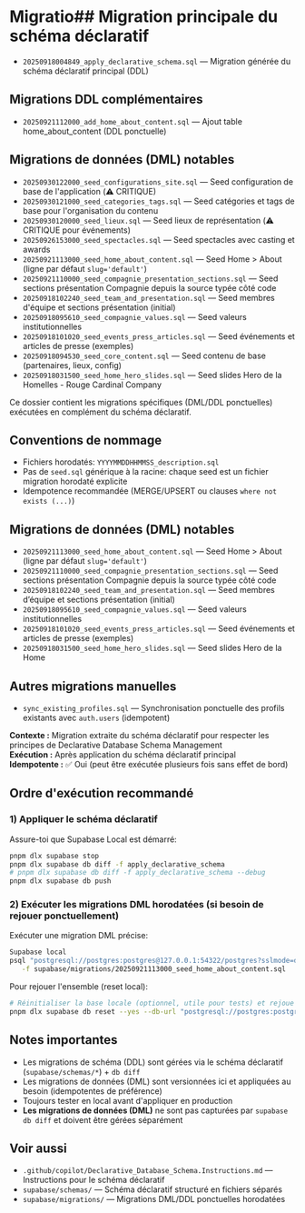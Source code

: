 # Migratio## Migration principale du schéma déclaratif

- `20250918004849_apply_declarative_schema.sql` — Migration générée du schéma déclaratif principal (DDL)

## Migrations DDL complémentaires

- `20250921112000_add_home_about_content.sql` — Ajout table home_about_content (DDL ponctuelle)

## Migrations de données (DML) notables

- `20250930122000_seed_configurations_site.sql` — Seed configuration de base de l'application (⚠️ CRITIQUE)
- `20250930121000_seed_categories_tags.sql` — Seed catégories et tags de base pour l'organisation du contenu
- `20250930120000_seed_lieux.sql` — Seed lieux de représentation (⚠️ CRITIQUE pour événements)
- `20250926153000_seed_spectacles.sql` — Seed spectacles avec casting et awards
- `20250921113000_seed_home_about_content.sql` — Seed Home > About (ligne par défaut `slug='default'`)
- `20250921110000_seed_compagnie_presentation_sections.sql` — Seed sections présentation Compagnie depuis la source typée côté code
- `20250918102240_seed_team_and_presentation.sql` — Seed membres d'équipe et sections présentation (initial)
- `20250918095610_seed_compagnie_values.sql` — Seed valeurs institutionnelles
- `20250918101020_seed_events_press_articles.sql` — Seed événements et articles de presse (exemples)
- `20250918094530_seed_core_content.sql` — Seed contenu de base (partenaires, lieux, config)
- `20250918031500_seed_home_hero_slides.sql` — Seed slides Hero de la Homelles - Rouge Cardinal Company

Ce dossier contient les migrations spécifiques (DML/DDL ponctuelles) exécutées en complément du schéma déclaratif.

## Conventions de nommage

- Fichiers horodatés: `YYYYMMDDHHMMSS_description.sql`
- Pas de `seed.sql` générique à la racine: chaque seed est un fichier migration horodaté explicite
- Idempotence recommandée (MERGE/UPSERT ou clauses `where not exists (...)`)

## Migrations de données (DML) notables

- `20250921113000_seed_home_about_content.sql` — Seed Home > About (ligne par défaut `slug='default'`)
- `20250921110000_seed_compagnie_presentation_sections.sql` — Seed sections présentation Compagnie depuis la source typée côté code
- `20250918102240_seed_team_and_presentation.sql` — Seed membres d’équipe et sections présentation (initial)
- `20250918095610_seed_compagnie_values.sql` — Seed valeurs institutionnelles
- `20250918101020_seed_events_press_articles.sql` — Seed événements et articles de presse (exemples)
- `20250918031500_seed_home_hero_slides.sql` — Seed slides Hero de la Home

## Autres migrations manuelles

- `sync_existing_profiles.sql` — Synchronisation ponctuelle des profils existants avec `auth.users` (idempotent)

**Contexte :** Migration extraite du schéma déclaratif pour respecter les principes de Declarative Database Schema Management  
**Exécution :** Après application du schéma déclaratif principal  
**Idempotente :** ✅ Oui (peut être exécutée plusieurs fois sans effet de bord)

## Ordre d'exécution recommandé

### 1) Appliquer le schéma déclaratif

Assure-toi que Supabase Local est démarré:

```bash
pnpm dlx supabase stop
pnpm dlx supabase db diff -f apply_declarative_schema
# pnpm dlx supabase db diff -f apply_declarative_schema --debug
pnpm dlx supabase db push
```

### 2) Exécuter les migrations DML horodatées (si besoin de rejouer ponctuellement)

Exécuter une migration DML précise:

```bash
Supabase local
psql "postgresql://postgres:postgres@127.0.0.1:54322/postgres?sslmode=disable" \
   -f supabase/migrations/20250921113000_seed_home_about_content.sql
```

Pour rejouer l'ensemble (reset local):

```bash
# Réinitialiser la base locale (optionnel, utile pour tests) et rejoue les migrations
pnpm dlx supabase db reset --yes --db-url "postgresql://postgres:postgres@127.0.0.1:54322/postgres?sslmode=disable"
```

## Notes importantes

- Les migrations de schéma (DDL) sont gérées via le schéma déclaratif (`supabase/schemas/*`) + `db diff`
- Les migrations de données (DML) sont versionnées ici et appliquées au besoin (idempotentes de préférence)
- Toujours tester en local avant d'appliquer en production
- **Les migrations de données (DML)** ne sont pas capturées par `supabase db diff` et doivent être gérées séparément

## Voir aussi

- `.github/copilot/Declarative_Database_Schema.Instructions.md` — Instructions pour le schéma déclaratif
- `supabase/schemas/` — Schéma déclaratif structuré en fichiers séparés
- `supabase/migrations/` — Migrations DML/DDL ponctuelles horodatées
